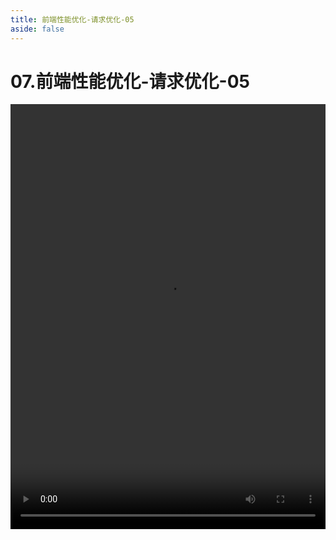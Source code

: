```yaml
---
title: 前端性能优化-请求优化-05
aside: false
---
```


# 07.前端性能优化-请求优化-05

<video autoplay src="http://qn.chinavanes.com/interview/performance/07.前端性能优化-请求优化-05.mp4" controls controlsList="nodownload" width="100%" height="680"/>
